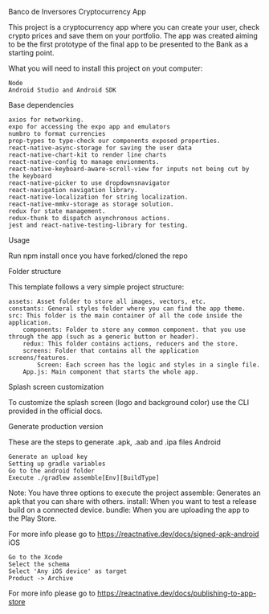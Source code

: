 Banco de Inversores Cryptocurrency App

This project is a cryptocurrency app where you can create your user, check crypto prices and save them on your portfolio. The app was created aiming to be the first prototype of the final app to be presented to the Bank as a starting point.

What you will need to install this project on yout computer:

    Node
    Android Studio and Android SDK

Base dependencies

    axios for networking.
    expo for accessing the expo app and emulators
    numbro to format currencies
    prop-types to type-check our components exposed properties.
    react-native-async-storage for saving the user data
    react-native-chart-kit to render line charts
    react-native-config to manage envionments.
    react-native-keyboard-aware-scroll-view for inputs not being cut by the keyboard
    react-native-picker to use dropdownsnavigator
    react-navigation navigation library.
    react-native-localization for string localization.
    react-native-mmkv-storage as storage solution.
    redux for state management.
    redux-thunk to dispatch asynchronous actions.
    jest and react-native-testing-library for testing.

Usage

Run npm install once you have forked/cloned the repo

Folder structure

This template follows a very simple project structure:

    assets: Asset folder to store all images, vectors, etc.
    constants: General styles folder where you can find the app theme.
    src: This folder is the main container of all the code inside the application.
        components: Folder to store any common component. that you use through the app (such as a generic button or header).
        redux: This folder contains actions, reducers and the store.
        screens: Folder that contains all the application screens/features.
            Screen: Each screen has the logic and styles in a single file.
        App.js: Main component that starts the whole app.

Splash screen customization

To customize the splash screen (logo and background color) use the CLI provided in the official docs.

Generate production version

These are the steps to generate .apk, .aab and .ipa files
Android

    Generate an upload key
    Setting up gradle variables
    Go to the android folder
    Execute ./gradlew assemble[Env][BuildType]

Note: You have three options to execute the project assemble: Generates an apk that you can share with others. install: When you want to test a release build on a connected device. bundle: When you are uploading the app to the Play Store.

For more info please go to https://reactnative.dev/docs/signed-apk-android
iOS

    Go to the Xcode
    Select the schema
    Select 'Any iOS device' as target
    Product -> Archive

For more info please go to https://reactnative.dev/docs/publishing-to-app-store